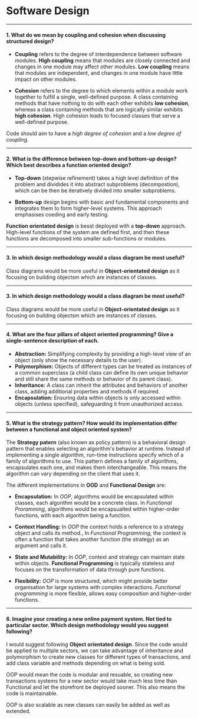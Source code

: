 # Software Design

---

#### 1. What do we mean by **coupling** and **cohesion** when discussing structured design?

- **Coupling** refers to the degree of interdependence between software modules. **High coupling** means that modules are closely connected and changes in one module may affect other modules. **Low coupling** means that modules are independent, and changes in one module have little impact on other modules.

- **Cohesion** refers to the degree to which elements within a module work together to fulfill a single, well-defined purpose. A class containing methods that have nothing to do with each other exhibits **low cohesion**, whereas a class containing methods that are logically similar exhibits **high cohesion**. High cohesion leads to focused classes that serve a well-defined purpose.

Code should aim to have a *high degree of cohesion* and a *low degree of coupling*.

---

#### 2. What is the difference between **top-down** and **bottom-up** design? Which best describes a function oriented design?

- **Top-down** (stepwise refinement) takes a high level definition of the problem and dividides it into abstract subproblems (decompostion), which can be then be iteratively divided into smaller subproblems.

- **Bottom-up** design begins with basic and fundamental components and integrates them to form higher-level systems. This approach emphasises coeding and early testing.

**Function orientated design** is besst deployed with a **top-down** approach. High-level functions of the system are defined first, and then these functions are decomposed into smaller sub-functions or modules.

---

#### 3. In which design methodology would a class diagram be most useful?

Class diagrams would be more useful in **Object-orientated design** as it focusing on building objectsm which are instances of classes.

---

#### 3. In which design methodology would a class diagram be most useful?

Class diagrams would be more useful in **Object-orientated design** as it focusing on building objectsm which are instances of classes.

---

#### 4. What are the four pillars of object oriented programming? Give a single-sentence description of each.

- **Abstraction:** Simplifying complexity by providing a high-level view of an object (only show the necessary details to the user).
- **Polymorphism:** Objects of different types can be treated as instances of a common superclass (a child class can define its own unique behavior and still share the same methods or behavior of its parent class).
- **Inheritance:** A class can inherit the attributes and behaviors of another class, adding additional properties and methods if required.
- **Encapsulation:** Ensuring data within objects is only accessed within objects (unless specified), safeguarding it from unauthorized access.

---

#### 5. What is the strategy pattern? How would its implementation differ between a functional and object oriented system?

The **Strategy patern** (also known as policy pattern) is a behavioral design pattern that enables selecting an algorithm's behavior at runtime. Instead of implementing a single algorithm, run-time instructions specify which of a family of algorithms to use. This pattern defines a family of algorithms, encapsulates each one, and makes them interchangeable. This means the algorithm can vary depending on the client that uses it.

The different implementations in **OOD** and **Functional Design** are:

- **Encapsulation:** In *OOP*, algorithms would be encapsulated within classes, each algorithm would be a concrete class. In *Functional Proramming*, algorithms would be encapsualted within higher-order functions, with each algorithm being a function.

- **Context Handling:** In *OOP* the context holds a reference to a strategy object and calls its method., In *Functional Programming*, the context is often a function that takes another function (the strategy) as an argument and calls it.

- **State and Mutability:** In *OOP*, context and strategy can maintain state within objects. **Functional Programming** is typically stateless and focuses on the transformation of data through pure functions.

- **Flexibility:** *OOP* is more structured, which might provide better organisation for large systems with complex interactions. *Functional programming* is more flexible, allows easy composition and higher-order functions.

---

#### 6. Imagine your creating a new online payment system. Not tied to particular sector. Which design methodology would you suggest following?

I would suggest following **Object orientated design**. Since the code would be applied to multiple sectors, we can take advantage of inheritance and polymorphism to create new classes for different types of transactions, and add class variable and methods depending on what is being sold.

OOP would mean the code is modular and resuable, so creating new transactions systems for a new sector would take much less time than Functional and let the storefront be deployed sooner. This also means the code is maintainable.

OOP is also scalable as new classes can easily be added as well as extended. 